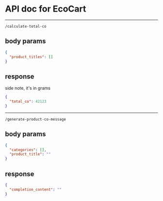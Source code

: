 # API doc for EcoCart

---

`/calculate-total-co`

## body params

```json
{
  "product_titles": []
}
```

## response

side note, it's in grams

```json
{
  "total_co": 42123
}
```

---

`/generate-product-co-message`

## body params

```json
{
  "categories": [],
  "product_title": ""
}
```


## response

```json
{
  "completion_content": ""
}
```
